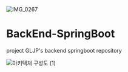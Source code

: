 ![IMG_0267](https://github.com/GLJPick/BackEnd-SpringBoot/assets/106041730/9a7cca89-ac9e-460f-a2b1-19a447b66ed1)
# BackEnd-SpringBoot
project GLJP's backend springboot repository

![아키텍처 구성도 (1)](https://github.com/GLJPick/BackEnd-SpringBoot/assets/106041730/07635f69-767f-444d-a284-ceba50440ba0)
